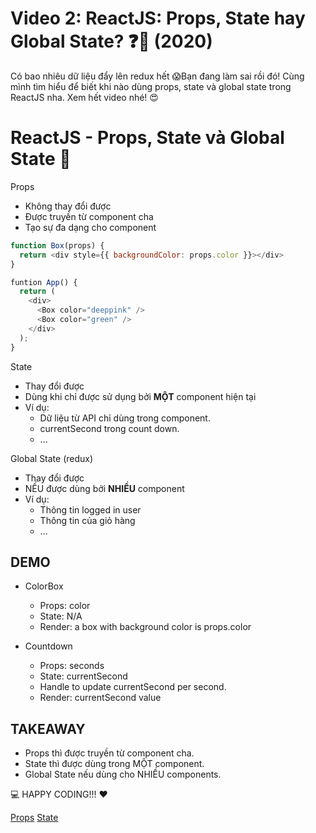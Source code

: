 # Video 2: ReactJS: Props, State hay Global State? ❓🤔 (2020)

Có bao nhiêu dữ liệu đẩy lên redux hết 😱Bạn đang làm sai rồi đó! Cùng mình tìm hiểu để biết khi nào dùng props, state và global state trong ReactJS nha. Xem hết video nhé! 😍

# ReactJS - Props, State và Global State 🤔

Props

- Không thay đổi được
- Được truyền từ component cha
- Tạo sự đa dạng cho component

```js
function Box(props) {
  return <div style={{ backgroundColor: props.color }}></div>
}
```

```js
funtion App() {
  return (
    <div>
      <Box color="deeppink" />
      <Box color="green" />
    </div>
  );
}
```

State

- Thay đổi được
- Dùng khi chỉ được sử dụng bởi **MỘT** component hiện tại
- Ví dụ:
  - Dữ liệu từ API chỉ dùng trong component.
  - currentSecond trong count down.
  - ...

Global State (redux)

- Thay đổi được
- NẾU được dùng bởi **NHIỀU** component
- Ví dụ:
  - Thông tin logged in user
  - Thông tin của giỏ hàng
  - ...

## DEMO

- ColorBox

  - Props: color
  - State: N/A
  - Render: a box with background color is props.color

- Countdown
  - Props: seconds
  - State: currentSecond
  - Handle to update currentSecond per second.
  - Render: currentSecond value

## TAKEAWAY

- Props thì được truyền từ component cha.
- State thì được dùng trong MỘT component.
- Global State nếu dùng cho NHIỀU components.

💻 HAPPY CODING!!! ❤️

[Props](https://legacy.reactjs.org/docs/components-and-props.html)
[State](https://legacy.reactjs.org/docs/state-and-lifecycle.html)
